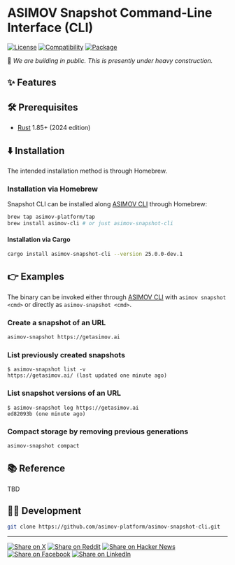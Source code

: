 # ASIMOV Snapshot Command-Line Interface (CLI)

[![License](https://img.shields.io/badge/license-Public%20Domain-blue.svg)](https://unlicense.org)
[![Compatibility](https://img.shields.io/badge/rust-1.85%2B-blue)](https://blog.rust-lang.org/2025/02/20/Rust-1.85.0/)
[![Package](https://img.shields.io/crates/v/asimov-snapshot-cli)](https://crates.io/crates/asimov-snapshot-cli)

🚧 _We are building in public. This is presently under heavy construction._

## ✨ Features

## 🛠️ Prerequisites

- [Rust](https://rust-lang.org) 1.85+ (2024 edition)

## ⬇️ Installation

The intended installation method is through Homebrew.

### Installation via Homebrew

Snapshot CLI can be installed along [ASIMOV CLI] through Homebrew:

```bash
brew tap asimov-platform/tap
brew install asimov-cli # or just asimov-snapshot-cli
```

#### Installation via Cargo

```bash
cargo install asimov-snapshot-cli --version 25.0.0-dev.1
```

## 👉 Examples

The binary can be invoked either through [ASIMOV CLI] with `asimov snapshot <cmd>` or directly as `asimov-snapshot <cmd>`.

### Create a snapshot of an URL

```bash
asimov-snapshot https://getasimov.ai
```

### List previously created snapshots

```console
$ asimov-snapshot list -v
https://getasimov.ai/ (last updated one minute ago)
```

### List snapshot versions of an URL

```console
$ asimov-snapshot log https://getasimov.ai
ed82093b (one minute ago)
```

### Compact storage by removing previous generations

```bash
asimov-snapshot compact
```

## 📚 Reference

TBD

## 👨‍💻 Development

```bash
git clone https://github.com/asimov-platform/asimov-snapshot-cli.git
```

---

[![Share on X](https://img.shields.io/badge/share%20on-x-03A9F4?logo=x)](https://x.com/intent/post?url=https://github.com/asimov-platform/asimov-snapshot-cli&text=ASIMOV%20Snapshot%20Command-Line%20Interface%20%28CLI%29)
[![Share on Reddit](https://img.shields.io/badge/share%20on-reddit-red?logo=reddit)](https://reddit.com/submit?url=https://github.com/asimov-platform/asimov-snapshot-cli&title=ASIMOV%20Snapshot%20Command-Line%20Interface%20%28CLI%29)
[![Share on Hacker News](https://img.shields.io/badge/share%20on-hn-orange?logo=ycombinator)](https://news.ycombinator.com/submitlink?u=https://github.com/asimov-platform/asimov-snapshot-cli&t=ASIMOV%20Snapshot%20Command-Line%20Interface%20%28CLI%29)
[![Share on Facebook](https://img.shields.io/badge/share%20on-fb-1976D2?logo=facebook)](https://www.facebook.com/sharer/sharer.php?u=https://github.com/asimov-platform/asimov-snapshot-cli)
[![Share on LinkedIn](https://img.shields.io/badge/share%20on-linkedin-3949AB?logo=linkedin)](https://www.linkedin.com/sharing/share-offsite/?url=https://github.com/asimov-platform/asimov-snapshot-cli)

[ASIMOV CLI]: https://github.com/asimov-platform/asimov-cli
